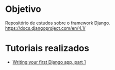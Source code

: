 # Objetivo
Repositório de estudos sobre o framework Django. <br>
https://docs.djangoproject.com/en/4.1/

# Tutoriais realizados
<ul>
<li> <a href="https://docs.djangoproject.com/en/4.1/intro/tutorial01/">Writing your first Django app, part 1</a>
</ul>